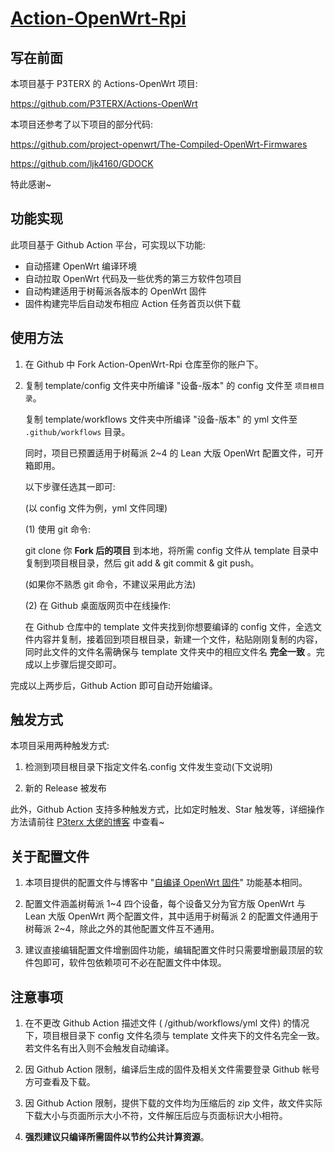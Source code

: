 # [Action-OpenWrt-Rpi](https://github.com/SuLingGG/Action-OpenWrt-Rpi)

## 写在前面

本项目基于 P3TERX 的 Actions-OpenWrt 项目:

<https://github.com/P3TERX/Actions-OpenWrt>

本项目还参考了以下项目的部分代码:

<https://github.com/project-openwrt/The-Compiled-OpenWrt-Firmwares>

<https://github.com/ljk4160/GDOCK>

特此感谢~

## 功能实现

此项目基于 Github Action 平台，可实现以下功能:

- 自动搭建 OpenWrt 编译环境
- 自动拉取 OpenWrt 代码及一些优秀的第三方软件包项目
- 自动构建适用于树莓派各版本的 OpenWrt 固件
- 固件构建完毕后自动发布相应 Action 任务首页以供下载

## 使用方法

1. 在 Github 中 Fork Action-OpenWrt-Rpi 仓库至你的账户下。

2. 复制 template/config 文件夹中所编译 "设备-版本" 的 config 文件至 `项目根目录`。

   复制 template/workflows 文件夹中所编译 "设备-版本" 的 yml 文件至 `.github/workflows` 目录。

   同时，项目已预置适用于树莓派 2~4 的 Lean 大版 OpenWrt 配置文件，可开箱即用。

   以下步骤任选其一即可:

   (以 config 文件为例，yml 文件同理)

   (1) 使用 git 命令:
   
   git clone 你 **Fork 后的项目** 到本地，将所需 config 文件从 template 目录中复制到项目根目录，然后 git add & git commit & git push。
   
   (如果你不熟悉 git 命令，不建议采用此方法)
   
   (2) 在 Github 桌面版网页中在线操作:
   
   在 Github 仓库中的 template 文件夹找到你想要编译的 config 文件，全选文件内容并复制，接着回到项目根目录，新建一个文件，粘贴刚刚复制的内容，同时此文件的文件名需确保与 template 文件夹中的相应文件名 **完全一致** 。完成以上步骤后提交即可。

完成以上两步后，Github Action 即可自动开始编译。

## 触发方式

本项目采用两种触发方式:

1. 检测到项目根目录下指定文件名.config 文件发生变动(下文说明)

2. 新的 Release 被发布

此外，Github Action 支持多种触发方式，比如定时触发、Star 触发等，详细操作方法请前往 [P3terx 大佬的博客](https://p3terx.com/archives/build-openwrt-with-github-actions.html) 中查看~

## 关于配置文件

1. 本项目提供的配置文件与博客中 "[自编译 OpenWrt 固件](https://mlapp.cn/369.html)" 功能基本相同。

2. 配置文件涵盖树莓派 1\~4 四个设备，每个设备又分为官方版 OpenWrt 与 Lean 大版 OpenWrt 两个配置文件，其中适用于树莓派 2 的配置文件通用于树莓派 2\~4，除此之外的其他配置文件互不通用。

3. 建议直接编辑配置文件增删固件功能，编辑配置文件时只需要增删最顶层的软件包即可，软件包依赖项可不必在配置文件中体现。

## 注意事项

1. 在不更改 Github Action 描述文件 ( /github/workflows/yml 文件) 的情况下，项目根目录下 config 文件名须与 template 文件夹下的文件名完全一致。若文件名有出入则不会触发自动编译。

2. 因 Github Action 限制，编译后生成的固件及相关文件需要登录 Github 帐号方可查看及下载。

3. 因 Github Action 限制，提供下载的文件均为压缩后的 zip 文件，故文件实际下载大小与页面所示大小不符，文件解压后应与页面标识大小相符。

4. **强烈建议只编译所需固件以节约公共计算资源**。
